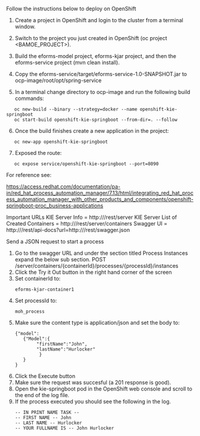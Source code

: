 Follow the instructions below to deploy on OpenShift

1. Create a project in OpenShift and login to the cluster from a terminal window.

2. Switch to the project you just created in OpenShift (oc project <BAMOE_PROJECT>).

3. Build the eforms-model project, eforms-kjar project, and then the eforms-service project (mvn clean install).

4. Copy the eforms-service/target/eforms-service-1.0-SNAPSHOT.jar to ocp-image/root/opt/spring-service

5. In a terminal change directory to ocp-image and run the following build commands:
```
   oc new-build --binary --strategy=docker --name openshift-kie-springboot  
   oc start-build openshift-kie-springboot --from-dir=. --follow
```
6. Once the build finishes create a new application in the project:
```
   oc new-app openshift-kie-springboot
```
7. Exposed the route:
```
   oc expose service/openshift-kie-springboot --port=8090
```

For reference see:

https://access.redhat.com/documentation/pa-in/red_hat_process_automation_manager/7.13/html/integrating_red_hat_process_automation_manager_with_other_products_and_components/openshift-springboot-proc_business-applications

Important URLs
KIE Server Info = http://<OPENSHIFT-KIE-SPRINGBOOT-ROUTE>/rest/server
KIE Server List of Created Containers = http://<OPENSHIFT-KIE-SPRINGBOOT-ROUTE>/rest/server/containers
Swagger UI = http://<OPENSHIFT-KIE-SPRINGBOOT-ROUTE>/rest/api-docs?url=http://<OPENSHIFT-KIE-SPRINGBOOT-ROUTE>/rest/swagger.json

Send a JSON request to start a process
1. Go to the swagger URL and under the section titled Process Instances expand the below sub section.
   POST /server/containers/{containerId}/processes/{processId}/instances
2. Click the Try it Out button in the right hand corner of the screen
3. Set containerId to:
   ```
   eforms-kjar-container1
   ```
4. Set processId to:
   ```
   moh_process
   ```
5. Make sure the content type is application/json and set the body to:
   ```
   {"model":
      {"Model":{
           "firstName":"John",
           "lastName":"Hurlocker"
            }
      }
   }
   ```
6. Click the Execute button
7. Make sure the request was succesful (a 201 response is good).
8. Open the kie-springboot pod in the OpenShift web console and scroll to the end of the log file.
9. If the process executed you should see the following in the log.
   ```
   -- IN PRINT NAME TASK --
   -- FIRST NAME -- John
   -- LAST NAME -- Hurlocker
   -- YOUR FULLNAME IS -- John Hurlocker
   ```